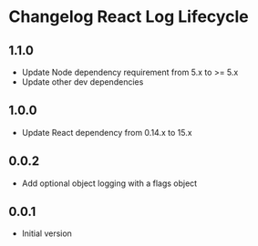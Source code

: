 # Changelog React Log Lifecycle

## 1.1.0

* Update Node dependency requirement from 5.x to >= 5.x
* Update other dev dependencies

## 1.0.0

* Update React dependency from 0.14.x to 15.x

## 0.0.2

* Add optional object logging with a flags object

## 0.0.1

* Initial version
